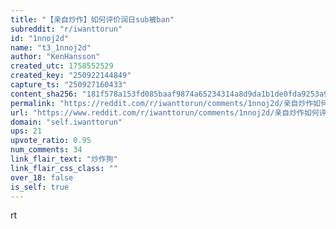 ```yaml
---
title: "【亲自炒作】如何评价润日sub被ban"
subreddit: "r/iwanttorun"
id: "1nnoj2d"
name: "t3_1nnoj2d"
author: "KenHansson"
created_utc: 1758552529
created_key: "250922144849"
capture_ts: "250927160433"
content_sha256: "181f578a153fd085baaf9874a65234314a8d9da1b1de0fda9253a952f839de95"
permalink: "https://reddit.com/r/iwanttorun/comments/1nnoj2d/亲自炒作如何评价润日sub被ban/"
url: "https://www.reddit.com/r/iwanttorun/comments/1nnoj2d/亲自炒作如何评价润日sub被ban/"
domain: "self.iwanttorun"
ups: 21
upvote_ratio: 0.95
num_comments: 34
link_flair_text: "炒作狗"
link_flair_css_class: ""
over_18: false
is_self: true
---
```


rt
